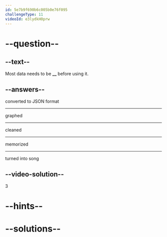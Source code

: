 ```yaml
---
id: 5e7b9f690b6c005b0e76f095
challengeType: 11
videoId: e3lydkH0prw
---
```


# --question--

## --text--

Most data needs to be **\_\_** before using it.

## --answers--

converted to JSON format

---

graphed

---

cleaned

---

memorized

---

turned into song

## --video-solution--

3

# --hints--


# --solutions--

